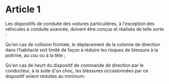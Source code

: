 # Article 1

Les dispositifs de conduite des voitures particulières, à l'exception des véhicules à conduite avancée, doivent être conçus et réalisés de telle sorte :

Qu'en cas de collision frontale, le déplacement de la colonne de direction dans l'habitacle soit limité de façon à réduire les risques de blessure à la poitrine, au cou ou à la tête ;

Qu'en cas de heurt du dispositif de commande de direction par le conducteur, à la suite d'un choc, les blessures occasionnées par ce dispositif soient réduites au minimum.
